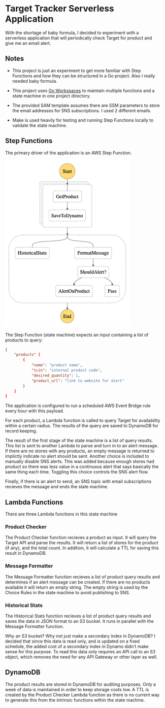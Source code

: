 # Target Tracker Serverless Application

With the shortage of baby formula, I decided to experiment with a serverless application
that will periodically check Target for product and give me an email alert.

## Notes

* This project is just an experiment to get more familiar with Step Functions and how they can be structured in a Go project.  Also I really needed baby formula.

* This project uses [Go Workspaces](https://go.dev/blog/get-familiar-with-workspaces) to maintain multiple functions and a state machine in one project directory.

* The provided SAM template assumes there are SSM parameters to store the email addresses for SNS subscriptions.  I used 2 different emails.

* Make is used heavily for testing and running Step Functions locally to validate the state machine.

## Step Functions

The primary driver of the application is an AWS Step Function.

![graph](./docs/resources/stepfunctions_graph.png)

The Step Function (state machine) expects an input containing a list of products to query:

```json
{
    "products" [
        {
            "name": "product name",
            "tcin": "internal product code",
            "desired_quantity": 1,
            "product_url": "link to website for alert"
        }
    ]
}
```

The application is configured to run a scheduled AWS Event Bridge rule every hour with this payload.

For each product, a Lambda function is called to query Target for availability within a certain radius.  The results of the query are saved to DynamoDB for record keeping.

The result of the first stage of the state machine is a list of query results.  This list is sent to another Lambda to parse and turn in to an alert message.  If there are no stores with any products, an empty message is returned to implictly indicate no alert should be sent.  Another choice is included to manually disable SNS alerts.  This was added because enough stores had product so there was less value in a continuous alert that says basically the same thing each time.  Toggling this choice controls the SNS alert flow.

Finally, if there is an alert to send, an SNS topic with email subscriptions recieves the message and ends the state machine.

## Lambda Functions

There are three Lambda functions in this state machine

### Product Checker

The Product Checker function recieves a product as input.  It will query the Target API and parse the results.  It will return a list of stores for the product (if any), and the total count.  In addition, it will calculate a TTL for saving this result in DynamoDB.

### Message Formatter

The Message Formatter function recieves a list of product query results and determines if an alert message can be created.  If there are no products available it will return an empty string.  The empty string is used by the Choice Rules in the state machine to avoid publishing to SNS.

### Historical Stats

The Historical Stats function recieves a list of product query results and saves the data in JSON format to an S3 bucket.  It runs in parallel with the Message Formatter function.

Why an S3 bucket?  Why not just make a secondary index in DynamoDB?  I decided that since this data is read only, and is updated on a fixed schedule, the added cost of a secondary index in Dynamo didn't make sense for this purpose.  To read this data only requires an API call to an S3 object, which removes the need for any API Gateway or other layer as well.

## DynamoDB

The product results are stored in DynamoDB for auditing purposes.  Only a week of data is maintained in order to keep storage costs low.  A TTL is created by the Product Checker Lambda function as there is no current way to generate this from the intrinsic functions within the state machine.
